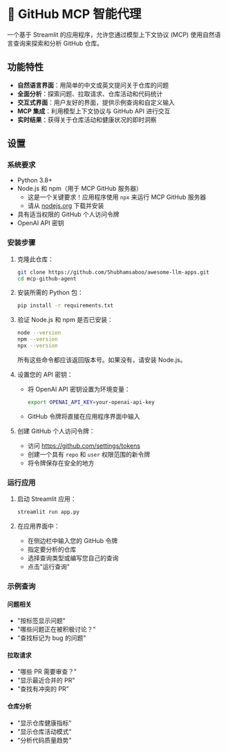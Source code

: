 # 🐙 GitHub MCP 智能代理

一个基于 Streamlit 的应用程序，允许您通过模型上下文协议 (MCP) 使用自然语言查询来探索和分析 GitHub 仓库。

## 功能特性

- **自然语言界面**：用简单的中文或英文提问关于仓库的问题
- **全面分析**：探索问题、拉取请求、仓库活动和代码统计
- **交互式界面**：用户友好的界面，提供示例查询和自定义输入
- **MCP 集成**：利用模型上下文协议与 GitHub API 进行交互
- **实时结果**：获得关于仓库活动和健康状况的即时洞察

## 设置

### 系统要求

- Python 3.8+
- Node.js 和 npm（用于 MCP GitHub 服务器）
  - 这是一个关键要求！应用程序使用 `npx` 来运行 MCP GitHub 服务器
  - 请从 [nodejs.org](https://nodejs.org/) 下载并安装
- 具有适当权限的 GitHub 个人访问令牌
- OpenAI API 密钥

### 安装步骤

1. 克隆此仓库：
   ```bash
   git clone https://github.com/Shubhamsaboo/awesome-llm-apps.git
   cd mcp-github-agent
   ```

2. 安装所需的 Python 包：
   ```bash
   pip install -r requirements.txt
   ```

3. 验证 Node.js 和 npm 是否已安装：
   ```bash
   node --version
   npm --version
   npx --version
   ```
   所有这些命令都应该返回版本号。如果没有，请安装 Node.js。

4. 设置您的 API 密钥：
   - 将 OpenAI API 密钥设置为环境变量：
     ```bash
     export OPENAI_API_KEY=your-openai-api-key
     ```
   - GitHub 令牌将直接在应用程序界面中输入

5. 创建 GitHub 个人访问令牌：
   - 访问 https://github.com/settings/tokens
   - 创建一个具有 `repo` 和 `user` 权限范围的新令牌
   - 将令牌保存在安全的地方

### 运行应用

1. 启动 Streamlit 应用：
   ```bash
   streamlit run app.py
   ```

2. 在应用界面中：
   - 在侧边栏中输入您的 GitHub 令牌
   - 指定要分析的仓库
   - 选择查询类型或编写您自己的查询
   - 点击"运行查询"

### 示例查询

#### 问题相关
- "按标签显示问题"
- "哪些问题正在被积极讨论？"
- "查找标记为 bug 的问题"

#### 拉取请求
- "哪些 PR 需要审查？"
- "显示最近合并的 PR"
- "查找有冲突的 PR"

#### 仓库分析
- "显示仓库健康指标"
- "显示仓库活动模式"
- "分析代码质量趋势"
